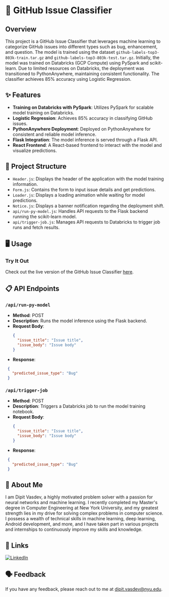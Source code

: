 # 🚀 GitHub Issue Classifier

## Overview

This project is a GitHub Issue Classifier that leverages machine learning to categorize GitHub issues into different types such as bug, enhancement, and question. The model is trained using the dataset `github-labels-top3-803k-train.tar.gz` and `github-labels-top3-803k-test.tar.gz`. Initially, the model was trained on Databricks (GCP Compute) using PySpark and scikit-learn. Due to limited resources on Databricks, the deployment was transitioned to PythonAnywhere, maintaining consistent functionality. The classifier achieves 85% accuracy using Logistic Regression.

## ✨ Features

- **Training on Databricks with PySpark**: Utilizes PySpark for scalable model training on Databricks.
- **Logistic Regression**: Achieves 85% accuracy in classifying GitHub issues.
- **PythonAnywhere Deployment**: Deployed on PythonAnywhere for consistent and reliable model inference.
- **Flask Integration**: The model inference is served through a Flask API.
- **React Frontend**: A React-based frontend to interact with the model and visualize predictions.

## 📂 Project Structure

- `Header.js`: Displays the header of the application with the model training information.
- `Form.js`: Contains the form to input issue details and get predictions.
- `Loader.js`: Displays a loading animation while waiting for model predictions.
- `Notice.js`: Displays a banner notification regarding the deployment shift.
- `api/run-py-model.js`: Handles API requests to the Flask backend running the scikit-learn model.
- `api/trigger-job.js`: Manages API requests to Databricks to trigger job runs and fetch results.

## 🖥️ Usage

### Try It Out

Check out the live version of the GitHub Issue Classifier [here](https://github-issue-classifier.vercel.app/).

## 📋 API Endpoints

### `/api/run-py-model`

- **Method**: POST
- **Description**: Runs the model inference using the Flask backend.
- **Request Body**:
  ```json
  {
    "issue_title": "Issue title",
    "issue_body": "Issue body"
  }
- **Response**:
 ```json
  {
    "predicted_issue_type": "Bug"
  }
```
### `/api/trigger-job`

- **Method**: POST
- **Description**: Triggers a Databricks job to run the model training notebook.
- **Request Body**:
  ```json
  {
    "issue_title": "Issue title",
    "issue_body": "Issue body"
  }
- **Response**:
 ```json
  {
    "predicted_issue_type": "Bug"
  }

```
## 👤 About Me

I am Dipit Vasdev, a highly motivated problem solver with a passion for neural networks and machine learning. I recently completed my Master's degree in Computer Engineering at New York University, and my greatest strength lies in my drive for solving complex problems in computer science. I possess a wealth of technical skills in machine learning, deep learning, Android development, and more, and I have taken part in various projects and internships to continuously improve my skills and knowledge.

## 🔗 Links

[![LinkedIn](https://img.shields.io/badge/LinkedIn-0077B5?style=for-the-badge&logo=linkedin&logoColor=white)](https://www.linkedin.com/in/dipit-vasdev/)

## 🗣️ Feedback

If you have any feedback, please reach out to me at [dipit.vasdev@nyu.edu](mailto:dipit.vasdev@nyu.edu).
